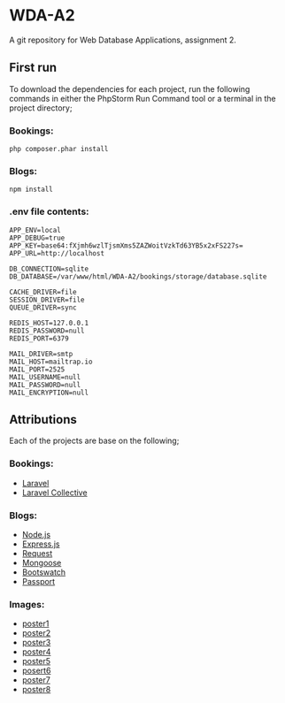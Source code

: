 # WDA-A2
A git repository for Web Database Applications, assignment 2.

## First run
To download the dependencies for each project, run the following commands in either the PhpStorm Run Command tool or a terminal in the project directory;

### Bookings:

```
php composer.phar install
```
### Blogs:

```
npm install
```

### .env file contents:

~~~~
APP_ENV=local
APP_DEBUG=true
APP_KEY=base64:fXjmh6wzlTjsmXms5ZAZWoitVzkTd63YB5x2xFS227s=
APP_URL=http://localhost
 
DB_CONNECTION=sqlite
DB_DATABASE=/var/www/html/WDA-A2/bookings/storage/database.sqlite
 
CACHE_DRIVER=file
SESSION_DRIVER=file
QUEUE_DRIVER=sync
 
REDIS_HOST=127.0.0.1
REDIS_PASSWORD=null
REDIS_PORT=6379
 
MAIL_DRIVER=smtp
MAIL_HOST=mailtrap.io
MAIL_PORT=2525
MAIL_USERNAME=null
MAIL_PASSWORD=null
MAIL_ENCRYPTION=null
~~~~

## Attributions
Each of the projects are base on the following;

### Bookings:

- [Laravel](http://laravel.com)
- [Laravel Collective](https://laravelcollective.com/)

### Blogs:

- [Node.js](https://nodejs.org)
- [Express.js](https://expressjs.com)
- [Request](https://github.com/request/request)
- [Mongoose](http://mongoosejs.com/)
- [Bootswatch](http://bootswatch.com/)
- [Passport](http://passportjs.org/)

### Images:

- [poster1](http://wallpapersdsc.net/wp-content/uploads/2015/11/1623.jpg)
- [poster2](http://i.imgur.com/ubxTFqL.jpg)
- [poster3](http://www.superiorpics.com/wallpaper/file/Will_Ferrell_in_Step_Brothers_Wallpaper_2_1280.jpg)
- [poster4](https://images.alphacoders.com/675/thumb-1920-675871.jpg)
- [poster5](https://s-media-cache-ak0.pinimg.com/originals/a6/82/59/a6825904227363b8fb49611bd9f9ee0f.jpg)
- [posert6](http://graphicdesignjunction.com/wp-content/uploads/2011/12/big-miracle-movie-poster.jpg)
- [poster7](https://s-media-cache-ak0.pinimg.com/564x/fd/5e/66/fd5e662dce1a3a8cd192a5952fa64f02.jpg)
- [poster8](http://www.eonline.com/eol_images/Entire_Site/2016015/rs_634x937-160115101507-634-martian-parody-poster.jpg)